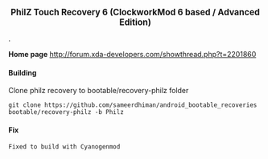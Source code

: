 __<center><big>PhilZ Touch Recovery 6 (ClockworkMod 6 based / Advanced Edition)</big></center>__

.

__Home page__
http://forum.xda-developers.com/showthread.php?t=2201860

#### Building

Clone philz recovery to bootable/recovery-philz folder

    git clone https://github.com/sameerdhiman/android_bootable_recoveries bootable/recovery-philz -b Philz

#### Fix
    Fixed to build with Cyanogenmod